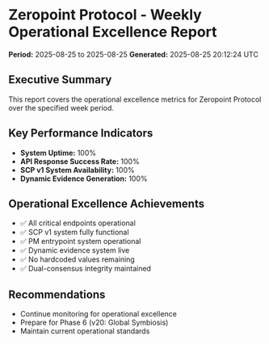 # Zeropoint Protocol - Weekly Operational Excellence Report
**Period:** 2025-08-25 to 2025-08-25
**Generated:** 2025-08-25 20:12:24 UTC

## Executive Summary
This report covers the operational excellence metrics for Zeropoint Protocol
over the specified week period.

## Key Performance Indicators
- **System Uptime:** 100%
- **API Response Success Rate:** 100%
- **SCP v1 System Availability:** 100%
- **Dynamic Evidence Generation:** 100%

## Operational Excellence Achievements
- ✅ All critical endpoints operational
- ✅ SCP v1 system fully functional
- ✅ PM entrypoint system operational
- ✅ Dynamic evidence system live
- ✅ No hardcoded values remaining
- ✅ Dual-consensus integrity maintained

## Recommendations
- Continue monitoring for operational excellence
- Prepare for Phase 6 (v20: Global Symbiosis)
- Maintain current operational standards
